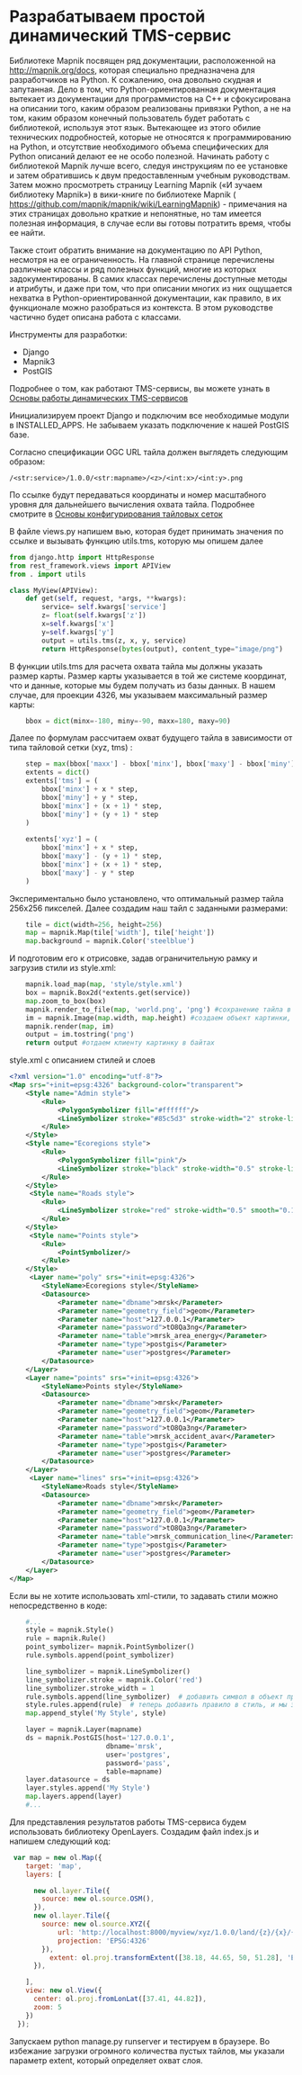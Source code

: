 # Разрабатываем простой динамический TMS-сервис

Библиотеке Mapnik посвящен ряд документации, расположенной на http://mapnik.org/docs, которая специально предназначена для разработчиков на Python. К сожалению, она довольно скудная и запутанная. Дело в том, что Python-ориентированная документация вытекает из документации для программистов на C++ и сфокусирована на описании того, каким образом реализованы привязки Python, а не на том, каким образом конечный пользователь будет работать с библиотекой, используя этот язык. Вытекающее из этого обилие технических подробностей, которые не относятся к программированию на Python, и отсутствие необходимого объема специфических для Python описаний делают ее не особо полезной.
Начинать работу с библиотекой Mapnik лучше всего, следуя инструкциям по ее установке и затем обратившись к двум предоставленным учебным руководствам. Затем можно просмотреть страницу Learning Mapnik («И зучаем библиотеку Mapnik») в вики-книге по библиотеке Mapnik ( https://github.com/mapnik/mapnik/wiki/LearningMapnik) - примечания на этих страницах довольно краткие и непонятные, но там имеется полезная информация, в случае если вы готовы потратить время, чтобы ее найти.

Также стоит обратить внимание на документацию по API Python, несмотря на ее ограниченность. На главной странице перечислены различные классы и ряд полезных функций, многие из которых задокументированы. В самих классах перечислены доступные методы и атрибуты, и даже при том, что при описании многих из них ощущается нехватка в Python-ориентированной документации, как правило, в их функционале можно разобраться из контекста. В этом руководстве частично будет описана работа с классами.

Инструменты для разработки:
- Django
- Mapnik3
- PostGIS

Подробнее о том, как работают TMS-сервисы, вы можете узнать в [Основы работы динамических TMS-сервисов](http://gis-lab.info/qa/dynamic-tms.html)

Инициализируем проект Django и подключим все необходимые модули в INSTALLED_APPS. Не забываем указать подключение к нашей PostGIS базе.

Согласно спецификации OGC URL тайла должен выглядеть следующим образом:

```
/<str:service>/1.0.0/<str:mapname>/<z>/<int:x>/<int:y>.png
```

По ссылке будут передаваться координаты и номер масштабного уровня для дальнейшего вычисления охвата тайла. Подробнее смотрите в [Основы конфигурирования тайловых сеток](http://wiki.gis-lab.info/w/%D0%9E%D1%81%D0%BD%D0%BE%D0%B2%D1%8B_%D0%BA%D0%BE%D0%BD%D1%84%D0%B8%D0%B3%D1%83%D1%80%D0%B8%D1%80%D0%BE%D0%B2%D0%B0%D0%BD%D0%B8%D1%8F_%D1%82%D0%B0%D0%B9%D0%BB%D0%BE%D0%B2%D1%8B%D1%85_%D1%81%D0%B5%D1%82%D0%BE%D0%BA)

В файле views.py напишем вью, которая будет принимать значения по ссылке и вызывать функцию utils.tms, которую мы опишем далее

```python
from django.http import HttpResponse
from rest_framework.views import APIView
from . import utils

class MyView(APIView):
    def get(self, request, *args, **kwargs):
        service= self.kwargs['service']
        z= float(self.kwargs['z'])
        x=self.kwargs['x']
        y=self.kwargs['y']
        output = utils.tms(z, x, y, service)
        return HttpResponse(bytes(output), content_type="image/png")

```
В функции utils.tms для расчета охвата тайла мы должны указать размер карты. Размер карты указывается в той же системе координат, что и данные, которые мы будем получать из базы данных. В нашем случае, для проекции 4326, мы указываем максимальный размер карты:

```python
	bbox = dict(minx=-180, miny=-90, maxx=180, maxy=90)
```
Далее по формулам рассчитаем охват будущего тайла в зависимости от типа тайловой сетки (xyz, tms) :

```python
    step = max(bbox['maxx'] - bbox['minx'], bbox['maxy'] - bbox['miny']) / 2 ** z
    extents = dict()
    extents['tms'] = (
        bbox['minx'] + x * step,
        bbox['miny'] + y * step,
        bbox['minx'] + (x + 1) * step,
        bbox['miny'] + (y + 1) * step
    )   
    
    extents['xyz'] = (
        bbox['minx'] + x * step,
        bbox['maxy'] - (y + 1) * step,
        bbox['minx'] + (x + 1) * step,
        bbox['maxy'] - y * step
    )
```
Экспериментально было установлено, что оптимальный размер тайла 256х256 пикселей. Далее создадим наш тайл с заданными размерами:

```python
    tile = dict(width=256, height=256)
    map = mapnik.Map(tile['width'], tile['height'])
    map.background = mapnik.Color('steelblue')
```

И подготовим его к отрисовке, задав ограничительную рамку и загрузив стили из style.xml:

```python
    mapnik.load_map(map, 'style/style.xml')
    box = mapnik.Box2d(*extents.get(service))
    map.zoom_to_box(box)
    mapnik.render_to_file(map, 'world.png', 'png') #сохранение тайла в файл просто для тестов
    im = mapnik.Image(map.width, map.height) #создаем объект картинки, в который будет отрисовываться наш тайл
    mapnik.render(map, im)
    output = im.tostring('png')
    return output #отдаем клиенту картинку в байтах
```
style.xml с описанием стилей и слоев
```xml
<?xml version="1.0" encoding="utf-8"?>
<Map srs="+init=epsg:4326" background-color="transparent">
    <Style name="Admin style">
        <Rule>
            <PolygonSymbolizer fill="#ffffff"/>
            <LineSymbolizer stroke="#85c5d3" stroke-width="2" stroke-linejoin="round" />
        </Rule>
    </Style>
    <Style name="Ecoregions style">
        <Rule>
            <PolygonSymbolizer fill="pink"/>
            <LineSymbolizer stroke="black" stroke-width="0.5" stroke-linejoin="round" />
        </Rule>
    </Style>
     <Style name="Roads style">
        <Rule>
            <LineSymbolizer stroke="red" stroke-width="0.5" smooth="0.1"/>
        </Rule>
    </Style>
     <Style name="Points style">
        <Rule>
            <PointSymbolizer/>
        </Rule>
    </Style>
     <Layer name="poly" srs="+init=epsg:4326">
        <StyleName>Ecoregions style</StyleName>
        <Datasource>
            <Parameter name="dbname">mrsk</Parameter>
            <Parameter name="geometry_field">geom</Parameter>
            <Parameter name="host">127.0.0.1</Parameter>
            <Parameter name="password">tO8Qa3ng</Parameter>
            <Parameter name="table">mrsk_area_energy</Parameter>
            <Parameter name="type">postgis</Parameter>
            <Parameter name="user">postgres</Parameter>
        </Datasource>
    </Layer>
    <Layer name="points" srs="+init=epsg:4326">
        <StyleName>Points style</StyleName>
        <Datasource>
            <Parameter name="dbname">mrsk</Parameter>
            <Parameter name="geometry_field">geom</Parameter>
            <Parameter name="host">127.0.0.1</Parameter>
            <Parameter name="password">tO8Qa3ng</Parameter>
            <Parameter name="table">mrsk_accident_avar</Parameter>
            <Parameter name="type">postgis</Parameter>
            <Parameter name="user">postgres</Parameter>
        </Datasource>
    </Layer>
     <Layer name="lines" srs="+init=epsg:4326">
        <StyleName>Roads style</StyleName>
        <Datasource>
            <Parameter name="dbname">mrsk</Parameter>
            <Parameter name="geometry_field">geom</Parameter>
            <Parameter name="host">127.0.0.1</Parameter>
            <Parameter name="password">tO8Qa3ng</Parameter>
            <Parameter name="table">mrsk_communication_line</Parameter>
            <Parameter name="type">postgis</Parameter>
            <Parameter name="user">postgres</Parameter>
        </Datasource>
    </Layer>
</Map>
```
Если вы не хотите использовать xml-стили, то задавать стили можно непосредственно в коде:
```python
	#...
    style = mapnik.Style()
    rule = mapnik.Rule()
    point_symbolizer= mapnik.PointSymbolizer()
    rule.symbols.append(point_symbolizer)

    line_symbolizer = mapnik.LineSymbolizer()
    line_symbolizer.stroke = mapnik.Color('red')
    line_symbolizer.stroke_width = 1
    rule.symbols.append(line_symbolizer)  # добавить символ в объект правила
    style.rules.append(rule)  # теперь добавить правило в стиль, и мы закончили
    map.append_style('My Style', style)

    layer = mapnik.Layer(mapname)
    ds = mapnik.PostGIS(host='127.0.0.1',
                        dbname='mrsk',
                        user='postgres',
                        password='pass',
                        table=mapname)
    layer.datasource = ds
    layer.styles.append('My Style')
    map.layers.append(layer)
    #...
```

Для представления результатов работы TMS-сервиса будем использовать библиотеку OpenLayers. Создадим файл index.js и напишем следующий код:
```javascript
 var map = new ol.Map({
    target: 'map',
    layers: [

      new ol.layer.Tile({
        source: new ol.source.OSM(),
      }),
      new ol.layer.Tile({
        source: new ol.source.XYZ({
            url: 'http://localhost:8000/myview/xyz/1.0.0/land/{z}/{x}/{y}.png',
            projection: 'EPSG:4326'
        }),
          extent: ol.proj.transformExtent([38.18, 44.65, 50, 51.28], 'EPSG:4326', 'EPSG:3857'),
      }),

    ],
    view: new ol.View({
      center: ol.proj.fromLonLat([37.41, 44.82]),
      zoom: 5
    })
  });
```
Запускаем python manage.py runserver и тестируем в браузере. Во избежание загрузки огромного количества пустых тайлов, мы указали параметр extent, который определяет охват слоя.
